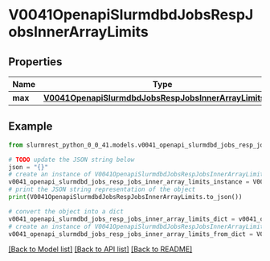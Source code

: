 # V0041OpenapiSlurmdbdJobsRespJobsInnerArrayLimits


## Properties

Name | Type | Description | Notes
------------ | ------------- | ------------- | -------------
**max** | [**V0041OpenapiSlurmdbdJobsRespJobsInnerArrayLimitsMax**](V0041OpenapiSlurmdbdJobsRespJobsInnerArrayLimitsMax.md) |  | [optional] 

## Example

```python
from slurmrest_python_0_0_41.models.v0041_openapi_slurmdbd_jobs_resp_jobs_inner_array_limits import V0041OpenapiSlurmdbdJobsRespJobsInnerArrayLimits

# TODO update the JSON string below
json = "{}"
# create an instance of V0041OpenapiSlurmdbdJobsRespJobsInnerArrayLimits from a JSON string
v0041_openapi_slurmdbd_jobs_resp_jobs_inner_array_limits_instance = V0041OpenapiSlurmdbdJobsRespJobsInnerArrayLimits.from_json(json)
# print the JSON string representation of the object
print(V0041OpenapiSlurmdbdJobsRespJobsInnerArrayLimits.to_json())

# convert the object into a dict
v0041_openapi_slurmdbd_jobs_resp_jobs_inner_array_limits_dict = v0041_openapi_slurmdbd_jobs_resp_jobs_inner_array_limits_instance.to_dict()
# create an instance of V0041OpenapiSlurmdbdJobsRespJobsInnerArrayLimits from a dict
v0041_openapi_slurmdbd_jobs_resp_jobs_inner_array_limits_from_dict = V0041OpenapiSlurmdbdJobsRespJobsInnerArrayLimits.from_dict(v0041_openapi_slurmdbd_jobs_resp_jobs_inner_array_limits_dict)
```
[[Back to Model list]](../README.md#documentation-for-models) [[Back to API list]](../README.md#documentation-for-api-endpoints) [[Back to README]](../README.md)


